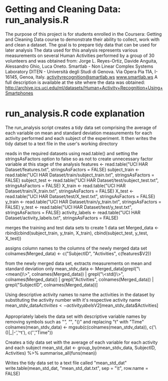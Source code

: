 # Getting and Cleaning Data: run_analysis.R

The purpose of this project is for students enrolled in the Coursera: Getting and Cleaning Data course to demonstrate their ability to collect, work with and clean a dataset. The goal is to prepare tidy data that can be used for later analysis
The data used for this analysis represents various measurements on several Human Activities performed by a group of 30 volunteers and was obtained from: 
Jorge L. Reyes-Ortiz, Davide Anguita, Alessandro Ghio, Luca Oneto.
Smartlab - Non Linear Complex Systems Laboratory
DITEN - Università degli Studi di Genova.
Via Opera Pia 11A, I-16145, Genoa, Italy.
activityrecognition@smartlab.ws
www.smartlab.ws
A full description is available at the site where the data was obtained:
http://archive.ics.uci.edu/ml/datasets/Human+Activity+Recognition+Using+Smartphones


# run_analysis.R code explanation
The run_analysis script creates a tidy data set comprising the average of each variable on mean and standard deviation measurements for each activity performed and each subject of the experiment. It then writes the tidy datset to a text file in the user's working directory

reads in the required datasets using read.table() and setting the stringsAsFactors option to false so as not to create unnecessary factor variable at this stage of the analysis
  features <- read.table("UCI HAR Dataset/features.txt", stringsAsFactors = FALSE)
  subject_train <- read.table("UCI HAR Dataset/train/subject_train.txt", stringsAsFactors = FALSE)
  subject_test <- read.table("UCI HAR Dataset/test/subject_test.txt", stringsAsFactors = FALSE)
  X_train <- read.table("UCI HAR Dataset/train/X_train.txt", stringsAsFactors = FALSE)
  X_test <- read.table("UCI HAR Dataset/test/X_test.txt", stringsAsFactors = FALSE)
  y_train <- read.table("UCI HAR Dataset/train/y_train.txt", stringsAsFactors = FALSE)
  y_test <- read.table("UCI HAR Dataset/test/y_test.txt", stringsAsFactors = FALSE)
  activity_labels <- read.table("UCI HAR Dataset/activity_labels.txt", stringsAsFactors = FALSE)

merges the training and test data sets to create 1 data set
  Merged_data <- rbind(cbind(subject_train, y_train, X_train), cbind(subject_test, y_test, X_test))

assigns column names to the columns of the newly merged data set
  colnames(Merged_data) <- c("SubjectID", "Activities", c(features$V2))

from the newly merged data set, extracts measurements on mean and standard deviation only
  mean_stdv_data <- Merged_data[grepl("\\<mean()\\>", colnames(Merged_data)) | grepl("\\<std()\\>", colnames(Merged_data)) |  grepl("Activities", colnames(Merged_data)) | grepl("SubjectID", colnames(Merged_data))]

Using descriptive activity names to name the activities in the dataset by substituting the activity number with it's respective activity name
  mean_stdv_data$Activities <- activity_labels$V2[mean_stdv_data$Activities]

Appropriately labels the data set with descriptive variable names by removing symbols such as "_", "_", "()" and replacing "t" with "Time"
  colnames(mean_stdv_data) <- mgsub(c(colnames(mean_stdv_data)), c('\\()|_|-','^t'), c('',"Time"))

Creates a tidy data set with the average of each variable for each activity and each subject
  mean_std_dat <- group_by(mean_stdv_data, SubjectID, Activities) %>% 
  summarise_all(funs(mean))

Writes the tidy data set to a text file called "mean_std_dat"
  write.table(mean_std_dat, "mean_std_dat.txt", sep = "\t", row.name = FALSE)
